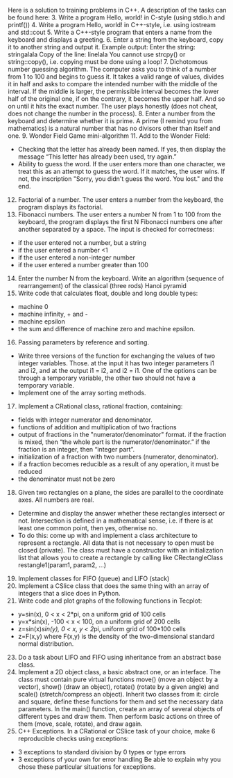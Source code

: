 Here is a solution to training problems in C++. A description of the tasks can be found here:
3. Write a program Hello, world! in C-style (using stdio.h and printf())
4. Write a program Hello, world! in C++-style, i.e. using iostream and std::cout
5. Write a C++-style program that enters a name from the keyboard and displays a greeting.
6. Enter a string from the keyboard, copy it to another string and output it. Example output:
Enter the string: stringalala
Copy of the line: linelala
You cannot use strcpy() or string::copy(), i.e. copying must be done using a loop!
7. Dichotomous number guessing algorithm. The computer asks you to think of a number from 1 to 100 and begins to guess it. It takes a valid range of values, divides it in half and asks to compare the intended number with the middle of the interval. If the middle is larger, the permissible interval becomes the lower half of the original one, if on the contrary, it becomes the upper half. And so on until it hits the exact number. The user plays honestly (does not cheat, does not change the number in the process).
8. Enter a number from the keyboard and determine whether it is prime. A prime (I remind you from mathematics) is a natural number that has no divisors other than itself and one.
9. Wonder Field Game mini-algorithm
11. Add to the Wonder Field:
- Checking that the letter has already been named. If yes, then display the message “This letter has already been used, try again.”
- Ability to guess the word. If the user enters more than one character, we treat this as an attempt to guess the word. If it matches, the user wins. If not, the inscription "Sorry, you didn't guess the word. You lost." and the end.
12. Factorial of a number. The user enters a number from the keyboard, the program displays its factorial.
13. Fibonacci numbers. The user enters a number N from 1 to 100 from the keyboard, the program displays the first N Fibonacci numbers one after another separated by a space. The input is checked for correctness:
- if the user entered not a number, but a string
- if the user entered a number <1
- if the user entered a non-integer number
- if the user entered a number greater than 100
14. Enter the number N from the keyboard. Write an algorithm (sequence of rearrangement) of the classical (three rods) Hanoi pyramid
15. Write code that calculates float, double and long double types:
- machine 0
- machine infinity, + and -
- machine epsilon
- the sum and difference of machine zero and machine epsilon.
16. Passing parameters by reference and sorting.
- Write three versions of the function for exchanging the values ​​of two integer variables. Those. at the input it has two integer parameters i1 and i2, and at the output i1 = i2, and i2 = i1. One of the options can be through a temporary variable, the other two should not have a temporary variable.
- Implement one of the array sorting methods.
17. Implement a CRational class, rational fraction, containing:
- fields with integer numerator and denominator.
- functions of addition and multiplication of two fractions
- output of fractions in the "numerator/denominator" format. if the fraction is mixed, then “the whole part is the numerator/denominator.” if the fraction is an integer, then “integer part”.
- initialization of a fraction with two numbers (numerator, denominator).
- if a fraction becomes reducible as a result of any operation, it must be reduced
- the denominator must not be zero
18. Given two rectangles on a plane, the sides are parallel to the coordinate axes. All numbers are real.
- Determine and display the answer whether these rectangles intersect or not. Intersection is defined in a mathematical sense, i.e. if there is at least one common point, then yes, otherwise no.
- To do this: come up with and implement a class architecture to represent a rectangle. All data that is not necessary to open must be closed (private). The class must have a constructor with an initialization list that allows you to create a rectangle by calling like
CRectangleClass restangle1(param1, param2, ...)
19. Implement classes for FIFO (queue) and LIFO (stack)
20. Implement a CSlice class that does the same thing with an array of integers that a slice does in Python.
22. Write code and plot graphs of the following functions in Tecplot:
- y=sin(x), 0 < x < 2*pi, on a uniform grid of 100 cells
- y=x*sin(x), -100 < x < 100, on a uniform grid of 200 cells
- z=sin(x)*sin(y), 0 < x, y < 2*pi, uniform grid of 100*100 cells
- z=F(x,y) where F(x,y) is the density of the two-dimensional standard normal distribution.
23. Do a task about LIFO and FIFO using inheritance from an abstract base class.
24. Implement a 2D object class, a basic abstract one, or an interface. The class must contain pure virtual functions move() (move an object by a vector), show() (draw an object), rotate() (rotate by a given angle) and scale() (stretch/compress an object). Inherit two classes from it: circle and square, define these functions for them and set the necessary data parameters. In the main() function, create an array of several objects of different types and draw them. Then perform basic actions on three of them (move, scale, rotate), and draw again.
25. C++ Exceptions. In a CRational or CSlice task of your choice, make 6 reproducible checks using exceptions:
- 3 exceptions to standard division by 0 types or type errors
- 3 exceptions of your own for error handling
Be able to explain why you chose these particular situations for exceptions.
